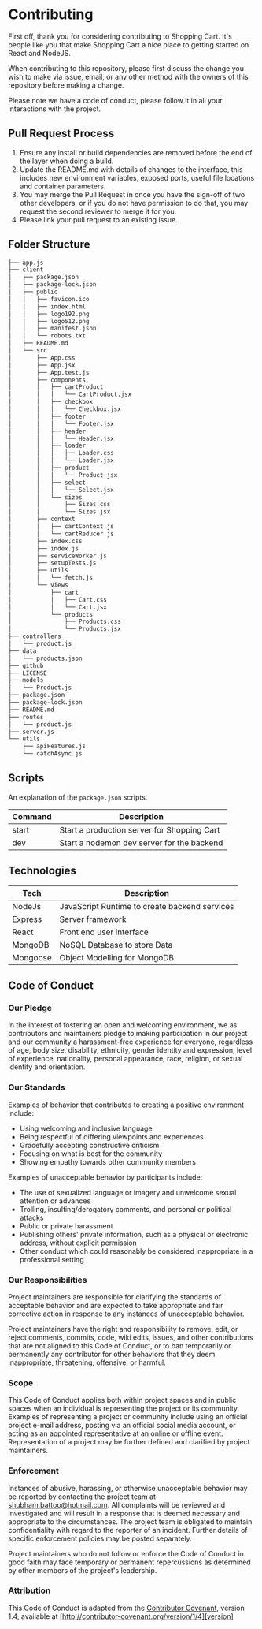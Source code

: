 # Contributing

First off, thank you for considering contributing to Shopping Cart. It's people like you that make Shopping Cart a nice place to getting started on React and NodeJS.

When contributing to this repository, please first discuss the change you wish to make via issue,
email, or any other method with the owners of this repository before making a change. 

Please note we have a code of conduct, please follow it in all your interactions with the project.

## Pull Request Process

1. Ensure any install or build dependencies are removed before the end of the layer when doing a 
   build.
1. Update the README.md with details of changes to the interface, this includes new environment 
   variables, exposed ports, useful file locations and container parameters.
1. You may merge the Pull Request in once you have the sign-off of two other developers, or if you 
   do not have permission to do that, you may request the second reviewer to merge it for you.
1. Please link your pull request to an existing issue.

## Folder Structure

```bash
├── app.js
├── client
│   ├── package.json
│   ├── package-lock.json
│   ├── public
│   │   ├── favicon.ico
│   │   ├── index.html
│   │   ├── logo192.png
│   │   ├── logo512.png
│   │   ├── manifest.json
│   │   └── robots.txt
│   ├── README.md
│   └── src
│       ├── App.css
│       ├── App.jsx
│       ├── App.test.js
│       ├── components
│       │   ├── cartProduct
│       │   │   └── CartProduct.jsx
│       │   ├── checkbox
│       │   │   └── Checkbox.jsx
│       │   ├── footer
│       │   │   └── Footer.jsx
│       │   ├── header
│       │   │   └── Header.jsx
│       │   ├── loader
│       │   │   ├── Loader.css
│       │   │   └── Loader.jsx
│       │   ├── product
│       │   │   └── Product.jsx
│       │   ├── select
│       │   │   └── Select.jsx
│       │   └── sizes
│       │       ├── Sizes.css
│       │       └── Sizes.jsx
│       ├── context
│       │   ├── cartContext.js
│       │   └── cartReducer.js
│       ├── index.css
│       ├── index.js
│       ├── serviceWorker.js
│       ├── setupTests.js
│       ├── utils
│       │   └── fetch.js
│       └── views
│           ├── cart
│           │   ├── Cart.css
│           │   └── Cart.jsx
│           └── products
│               ├── Products.css
│               └── Products.jsx
├── controllers
│   └── product.js
├── data
│   └── products.json
├── github
├── LICENSE
├── models
│   └── Product.js
├── package.json
├── package-lock.json
├── README.md
├── routes
│   └── product.js
├── server.js
└── utils
    ├── apiFeatures.js
    └── catchAsync.js
```

## Scripts

An explanation of the `package.json` scripts.

| Command         | Description                                 |
| --------------- | ------------------------------------------- |
| start           | Start a production server for Shopping Cart |
| dev             | Start a nodemon dev server for the backend  |

## Technologies

| Tech            | Description                                   |
| --------------- | --------------------------------------------- |
| NodeJs          | JavaScript Runtime to create backend services |
| Express         | Server framework                              |
| React           | Front end user interface                      |
| MongoDB         | NoSQL Database to store Data                  |
| Mongoose        | Object Modelling for MongoDB                  |

## Code of Conduct

### Our Pledge

In the interest of fostering an open and welcoming environment, we as
contributors and maintainers pledge to making participation in our project and
our community a harassment-free experience for everyone, regardless of age, body
size, disability, ethnicity, gender identity and expression, level of experience,
nationality, personal appearance, race, religion, or sexual identity and
orientation.

### Our Standards

Examples of behavior that contributes to creating a positive environment
include:

* Using welcoming and inclusive language
* Being respectful of differing viewpoints and experiences
* Gracefully accepting constructive criticism
* Focusing on what is best for the community
* Showing empathy towards other community members

Examples of unacceptable behavior by participants include:

* The use of sexualized language or imagery and unwelcome sexual attention or
advances
* Trolling, insulting/derogatory comments, and personal or political attacks
* Public or private harassment
* Publishing others' private information, such as a physical or electronic
  address, without explicit permission
* Other conduct which could reasonably be considered inappropriate in a
  professional setting

### Our Responsibilities

Project maintainers are responsible for clarifying the standards of acceptable
behavior and are expected to take appropriate and fair corrective action in
response to any instances of unacceptable behavior.

Project maintainers have the right and responsibility to remove, edit, or
reject comments, commits, code, wiki edits, issues, and other contributions
that are not aligned to this Code of Conduct, or to ban temporarily or
permanently any contributor for other behaviors that they deem inappropriate,
threatening, offensive, or harmful.

### Scope

This Code of Conduct applies both within project spaces and in public spaces
when an individual is representing the project or its community. Examples of
representing a project or community include using an official project e-mail
address, posting via an official social media account, or acting as an appointed
representative at an online or offline event. Representation of a project may be
further defined and clarified by project maintainers.

### Enforcement

Instances of abusive, harassing, or otherwise unacceptable behavior may be
reported by contacting the project team at shubham.battoo@hotmail.com. All
complaints will be reviewed and investigated and will result in a response that
is deemed necessary and appropriate to the circumstances. The project team is
obligated to maintain confidentiality with regard to the reporter of an incident.
Further details of specific enforcement policies may be posted separately.

Project maintainers who do not follow or enforce the Code of Conduct in good
faith may face temporary or permanent repercussions as determined by other
members of the project's leadership.

### Attribution

This Code of Conduct is adapted from the [Contributor Covenant][homepage], version 1.4,
available at [http://contributor-covenant.org/version/1/4][version]

[homepage]: http://contributor-covenant.org
[version]: http://contributor-covenant.org/version/1/4/
